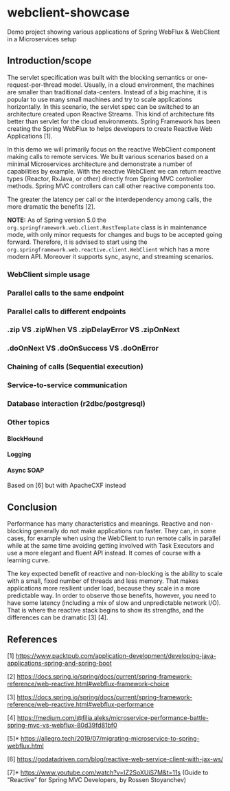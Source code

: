 # webclient-showcase
Demo project showing various applications of Spring WebFlux &amp; WebClient in a Microservices setup

## Introduction/scope

The servlet specification was built with the blocking semantics or one-request-per-thread model. 
Usually, in a cloud environment, the machines are smaller than traditional data-centers. 
Instead of a big machine, it is popular to use many small machines and try to scale applications horizontally. 
In this scenario, the servlet spec can be switched to an architecture created upon Reactive Streams. 
This kind of architecture fits better than servlet for the cloud environments.
Spring Framework has been creating the Spring WebFlux to helps developers to create Reactive Web Applications [1].

In this demo we will primarily focus on the reactive WebClient component making calls to remote services. 
We built various scenarios based on a minimal Microservices architecture and demonstrate a number of capabilities by example.
With the reactive WebClient we can return reactive types (Reactor, RxJava, or other) directly from Spring MVC controller methods.
Spring MVC controllers can call other reactive components too. 

The greater the latency per call or the interdependency among calls, the more dramatic the benefits [2].

**NOTE:** As of Spring version 5.0 the `org.springframework.web.client.RestTemplate` class is in maintenance mode, 
with only minor requests for changes and bugs to be accepted going forward. 
Therefore, it is advised to start using the `org.springframework.web.reactive.client.WebClient` which has a more modern API.
Moreover it supports sync, async, and streaming scenarios.

### WebClient simple usage

### Parallel calls to the same endpoint

### Parallel calls to different endpoints

### .zip VS .zipWhen VS .zipDelayError VS .zipOnNext

### .doOnNext VS .doOnSuccess VS .doOnError

### Chaining of calls (Sequential execution)

### Service-to-service communication

### Database interaction (r2dbc/postgresql)

### Other topics

#### BlockHound

#### Logging

#### Async SOAP
Based on [6] but with ApacheCXF instead

## Conclusion

Performance has many characteristics and meanings. Reactive and non-blocking generally do not make applications run faster. 
They can, in some cases, for example when using the WebClient to run remote calls in parallel while at the same time avoiding
getting involved with Task Executors and use a more elegant and fluent API instead. It comes of course with a learning curve.

The key expected benefit of reactive and non-blocking is the ability to scale with a small, fixed number of threads and less memory. 
That makes applications more resilient under load, because they scale in a more predictable way. 
In order to observe those benefits, however, you need to have some latency (including a mix of slow and unpredictable network I/O). 
That is where the reactive stack begins to show its strengths, and the differences can be dramatic [3] [4].

## References

[1] https://www.packtpub.com/application-development/developing-java-applications-spring-and-spring-boot

[2] https://docs.spring.io/spring/docs/current/spring-framework-reference/web-reactive.html#webflux-framework-choice

[3] https://docs.spring.io/spring/docs/current/spring-framework-reference/web-reactive.html#webflux-performance

[4] https://medium.com/@filia.aleks/microservice-performance-battle-spring-mvc-vs-webflux-80d39fd81bf0

[5]* https://allegro.tech/2019/07/migrating-microservice-to-spring-webflux.html

[6] https://godatadriven.com/blog/reactive-web-service-client-with-jax-ws/

[7]* https://www.youtube.com/watch?v=IZ2SoXUiS7M&t=11s (Guide to "Reactive" for Spring MVC Developers, by Rossen Stoyanchev)